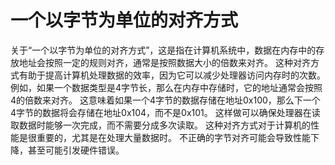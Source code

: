 # 一个以字节为单位的对齐方式

关于“一个以字节为单位的对齐方式”，这是指在计算机系统中，数据在内存中的存放地址会按照一定的规则对齐，通常是按照数据大小的倍数来对齐。
这种对齐方式有助于提高计算机处理数据的效率，因为它可以减少处理器访问内存时的次数。
例如，如果一个数据类型是4字节长，那么在内存中存储时，它的地址通常会按照4的倍数来对齐。
这意味着如果一个4字节的数据存储在地址0x100，那么下一个4字节的数据将会存储在地址0x104，而不是0x101。
这样做可以确保处理器在读取数据时能够一次完成，而不需要分成多次读取。
这种对齐方式对于计算机的性能是很重要的，尤其是在处理大量数据时。
不正确的字节对齐可能会导致性能下降，甚至可能引发硬件错误。
